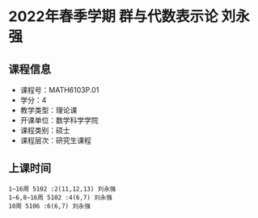 # 2022年春季学期 群与代数表示论 刘永强






## 课程信息

- 课程号：MATH6103P.01
- 学分：4
- 教学类型：理论课
- 开课单位：数学科学学院
- 课程类别：硕士
- 课程层次：研究生课程

## 上课时间

```
1~16周 5102 :2(11,12,13) 刘永强
1~6,8~16周 5102 :4(6,7) 刘永强
10周 5106 :6(6,7) 刘永强
```

